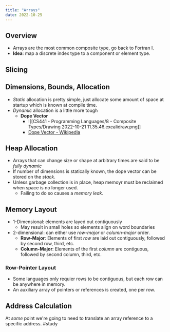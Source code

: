 ```yaml
---
title: "Arrays"
date: 2022-10-25
---
```


## Overview
* Arrays are the most common composite type, go back to Fortran I.
* **Idea**: map a discrete index type to a component or element type.
## Slicing

## Dimensions, Bounds, Allocation
* *Static* allocation is pretty simple, just allocate some amount of space at startup which is known at compile time.
* *Dynamic* allocation is a little more tough
	* **Dope Vector**
		* ![[CS441 - Programming Languages/8 - Composite Types/Drawing 2022-10-21 11.35.46.excalidraw.png]]
		* [Dope Vector - Wikipedia](https://en.wikipedia.org/wiki/Dope_vector)

## Heap Allocation
* Arrays that can change size or shape at arbitrary times are said to be *fully dynamic*
* If number of dimensions is statically known, the dope vector can be stored on the *stack*.
* Unless garbage collection is in place, heap memoyr must be reclaimed when space is no longer used.
	* Failing to do so causes a *memory leak*.

## Memory Layout
* 1-Dimensional: elements are layed out contiguously
	* May result in small holes so elements align on word boundaries
* 2-dimensional: can either use *row-major* or *column-major* order.
	* **Row-Major**: Elements of first *row* are laid out contiguously, followed by second row, third, etc.
	* **Column-Major**: Elements of the first *column* are contiguous, followed by second column, third, etc.

### Row-Pointer Layout
* Some languages only requier rows to be contiguous, but each row can be anywhere in memory.
* An auxiliary array of pointers or references is created, one per row.

## Address Calculation
At *some* point we're going to need to translate an array reference to a specific address. #study
